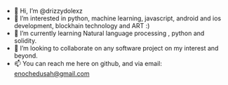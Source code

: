 - 👋 Hi, I’m @drizzydolexz
- 👀 I’m interested in python, machine learning, javascript, android and ios development, blockhain technology and ART :)
- 🌱 I’m currently learning Natural language processing , python and solidity.
- 💞️ I’m looking to collaborate on any software project on my interest and beyond.
- 📫 You can reach me here on github, and via email: enochedusah@gmail.com

<!---
drizzydolexz/drizzydolexz is a ✨ special ✨ repository because its `README.md` (this file) appears on your GitHub profile.
You can click the Preview link to take a look at your changes.
--->
